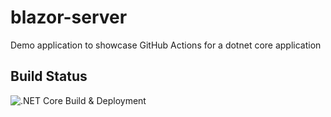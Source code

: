 # blazor-server
Demo application to showcase GitHub Actions for a dotnet core application

## Build Status
![.NET Core Build & Deployment](https://github.com/svswaminathan/blazor-server-githubactions-demo/workflows/.NET%20Core%20Build%20&%20Deployment/badge.svg?branch=master)
